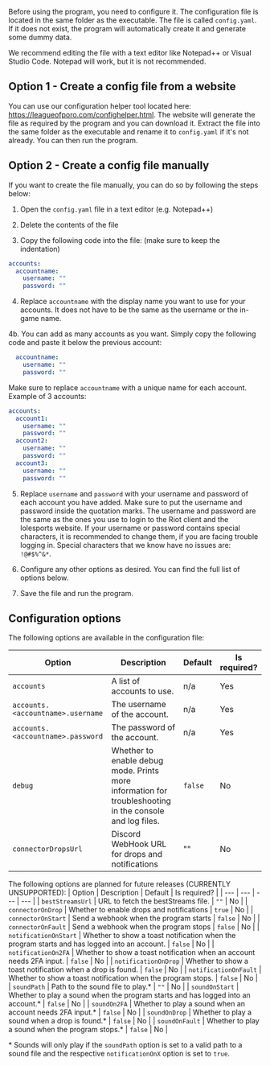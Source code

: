 Before using the program, you need to configure it. The configuration file is located in the same folder as the executable. The file is called `config.yaml`. If it does not exist, the program will automatically create it and generate some dummy data. 

We recommend editing the file with a text editor like Notepad++ or Visual Studio Code. Notepad will work, but it is not recommended.

## Option 1 - Create a config file from a website

You can use our configuration helper tool located here: https://leagueofporo.com/confighelper.html. The website will generate the file as required by the program and you can download it. Extract the file into the same folder as the executable and rename it to `config.yaml` if it's not already. You can then run the program.

## Option 2 - Create a config file manually

If you want to create the file manually, you can do so by following the steps below:

1. Open the `config.yaml` file in a text editor (e.g. Notepad++) 

2. Delete the contents of the file

3. Copy the following code into the file: (make sure to keep the indentation)

```yaml
accounts:
  accountname:
    username: ""
    password: ""
```

4. Replace `accountname` with the display name you want to use for your accounts. It does not have to be the same as the username or the in-game name. 

4b. You can add as many accounts as you want. Simply copy the following code and paste it below the previous account:
```yaml
  accountname:
    username: ""
    password: ""
```

Make sure to replace `accountname` with a unique name for each account. Example of 3 accounts:
```yaml
accounts:
  account1:
    username: ""
    password: ""
  account2:
    username: ""
    password: ""
  account3:
    username: ""
    password: ""
```

5. Replace `username` and `password` with your username and password of each account you have added. Make sure to put the username and password inside the quotation marks. The username and password are the same as the ones you use to login to the Riot client and the lolesports website. If your username or password contains special characters, it is recommended to change them, if you are facing trouble logging in. Special characters that we know have no issues are: `!@#$%^&*`. 

6. Configure any other options as desired. You can find the full list of options below.

7. Save the file and run the program.


## Configuration options

The following options are available in the configuration file:

| Option | Description | Default | Is required? |
| --- | --- | --- | --- |
| `accounts` | A list of accounts to use. | n/a | Yes |
| `accounts.<accountname>.username` | The username of the account. | n/a | Yes |
| `accounts.<accountname>.password` | The password of the account. | n/a | Yes |
| `debug` | Whether to enable debug mode. Prints more information for troubleshooting in the console and log files. | `false` | No |
| `connectorDropsUrl` | Discord WebHook URL for drops and notifications | "" | No |

The following options are planned for future releases (CURRENTLY UNSUPPORTED):
| Option | Description | Default | Is required? |
| --- | --- | --- | --- |
| `bestStreamsUrl` | URL to fetch the bestStreams file. | `""` | No |
| `connectorOnDrop` | Whether to enable drops and notifications | `true` | No |
| `connectorOnStart` | Send a webhook when the program starts | `false` | No |
| `connectorOnFault` | Send a webhook when the program stops | `false` | No |
| `notificationOnStart` | Whether to show a toast notification when the program starts and has logged into an account. | `false` | No |
| `notificationOn2FA` | Whether to show a toast notification when an account needs 2FA input. | `false` | No |
| `notificationOnDrop` | Whether to show a toast notification when a drop is found. | `false` | No |
| `notificationOnFault` | Whether to show a toast notification when the program stops. | `false` | No |
| `soundPath` | Path to the sound file to play.* | `""` | No |
| `soundOnStart` | Whether to play a sound when the program starts and has logged into an account.* | `false` | No |
| `soundOn2FA` | Whether to play a sound when an account needs 2FA input.* | `false` | No |
| `soundOnDrop` | Whether to play a sound when a drop is found.* | `false` | No |
| `soundOnFault` | Whether to play a sound when the program stops.* | `false` | No |

\* Sounds will only play if the `soundPath` option is set to a valid path to a sound file and the respective `notificationOnX` option is set to `true`.